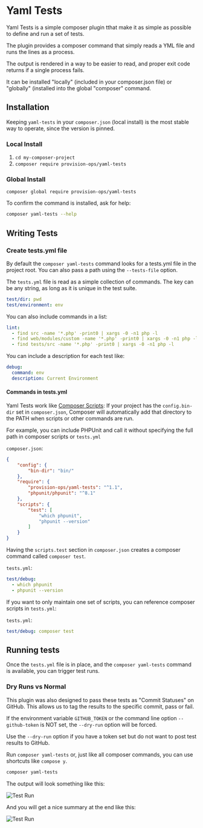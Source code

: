 # Yaml Tests

Yaml Tests is a simple composer plugin tthat make it as simple as possible to define and run a set of tests.

The plugin provides a composer command that simply reads a YML file and runs the lines as a process.

The output is rendered in a way to be easier to read, and proper exit code returns if a single process fails. 

It can be installed "locally" (included in your composer.json file) or "globally" (installed into the global "composer" command.

## Installation

Keeping `yaml-tests` in your `composer.json` (local install) is the most stable way to operate, since the version is pinned.

### Local Install

1. `cd my-composer-project`
2. `composer require provision-ops/yaml-tests`

### Global Install

`composer global require provision-ops/yaml-tests`

To confirm the command is installed, ask for help:

```bash
composer yaml-tests --help
```

## Writing Tests

### Create tests.yml file

By default the `composer yaml-tests` command looks for a tests.yml file in the project root. You can also pass a path using the `--tests-file` option.

The `tests.yml` file is read as a simple collection of commands. The key can be any string, as long as it is unique in the test suite.

```yml
test/dir: pwd
test/environment: env
```

You can also include commands in a list:

```yml
lint:
  - find src -name '*.php' -print0 | xargs -0 -n1 php -l
  - find web/modules/custom -name '*.php' -print0 | xargs -0 -n1 php -l
  - find tests/src -name '*.php' -print0 | xargs -0 -n1 php -l
```

You can include a description for each test like:

```yml
debug: 
  command: env
  description: Current Environment
```

#### Commands in tests.yml

Yaml Tests work like [Composer Scripts](https://getcomposer.org/doc/articles/scripts.md#writing-custom-commands): If your project has the `config.bin-dir` set in `composer.json`, Composer will automatically add that directory to the PATH when scripts or other commands are run.

For example, you can include PHPUnit and call it without specifying the full path in composer scripts or `tests.yml`

`composer.json`:
```json|composer.json
{
    "config": {
        "bin-dir": "bin/"
    },
    "require": {
        "provision-ops/yaml-tests": "^1.1",
        "phpunit/phpunit": "^8.1"
    },
    "scripts": {
        "test": [
            "which phpunit",
            "phpunit --version"
        ]
    }
}
```

Having the `scripts.test` section in `composer.json` creates a composer command called `composer test`.

`tests.yml`:
```yml
test/debug: 
  - which phpunit
  - phpunit --version
```

If you want to only maintain one set of scripts, you can reference composer scripts in `tests.yml`:

`tests.yml`:
```yml
test/debug: composer test 
```

## Running tests

Once the `tests.yml` file is in place, and the `composer yaml-tests` command is available, you can trigger test runs.

### Dry Runs vs Normal

This plugin was also designed to pass these tests as "Commit Statuses" on GitHub. This allows us to tag the results to the specific commit, pass or fail.
 
If the environment variable `GITHUB_TOKEN` or the command line option `--github-token` is NOT set, the `--dry-run` option will be forced.
 
Use the `--dry-run` option if you have a token set but do not want to post test results to GitHub.
 

Run `composer yaml-tests` or, just like all composer commands, you can use shortcuts like `compose y`.

```bash
composer yaml-tests
```

The output will look something like this:

![Test Run](https://github.com/provision-ops/yaml-tests/blob/master/assets/test-run.png?raw=true)

And you will get a nice summary at the end like this:

![Test Run](https://github.com/provision-ops/yaml-tests/blob/master/assets/test-result.png?raw=true)
